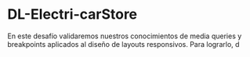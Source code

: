 # DL-Electri-carStore
En este desafío validaremos nuestros conocimientos de media queries y breakpoints aplicados al diseño de layouts responsivos. Para lograrlo, d
